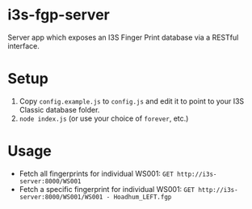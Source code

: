 i3s-fgp-server
==============

Server app which exposes an I3S Finger Print database via a RESTful interface.

# Setup

1. Copy `config.example.js` to `config.js` and edit it to point to your I3S Classic database folder.
2. `node index.js` (or use your choice of `forever`, etc.)

# Usage
* Fetch all fingerprints for individual WS001: `GET http://i3s-server:8000/WS001`
* Fetch a specific fingerprint for individual WS001: `GET http://i3s-server:8000/WS001/WS001 - Hoadhum_LEFT.fgp`